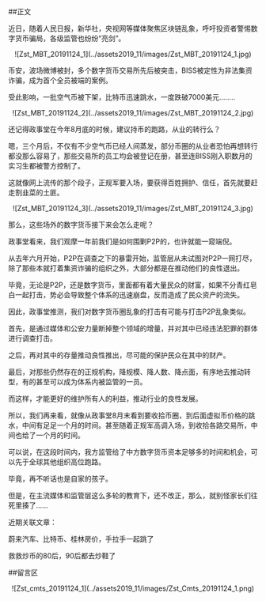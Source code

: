 ##正文

近日，随着人民日报，新华社，央视网等媒体聚焦区块链乱象，呼吁投资者警惕数字货币骗局，各级监管也纷纷“亮剑”。

 <div align="center">![Zst_MBT_20191124_1](../assets2019_11/images/Zst_MBT_20191124_1.jpg)</div>

币安，波场微博被封，多个数字货币交易所先后被突击，BISS被定性为非法集资诈骗，成为首个全员被端的案例。

受此影响，一批空气币被下架，比特币迅速跳水，一度跌破7000美元........

 <div align="center">![Zst_MBT_20191124_2](../assets2019_11/images/Zst_MBT_20191124_2.jpg)</div>

还记得政事堂在今年8月底的时候，建议持币的跑路，从业的转行么？

嗯，三个月后，不仅有不少空气币已经人间蒸发，部分币圈的从业者恐怕再想转行都没那么容易了，那些交易所的员工均会被登记在册，甚至连BISS刚入职数月的实习生都被警方控制了。

这就像网上流传的那个段子，正规军要入场，要获得百姓拥护、信任，首先就要赶走割韭菜的土匪。

 <div align="center">![Zst_MBT_20191124_3](../assets2019_11/images/Zst_MBT_20191124_3.jpg)</div>

那么，这些场外的数字货币接下来会怎么走呢？

政事堂看来，我们观摩一年前我们是如何围剿P2P的，也许就能一窥端倪。

从去年六月开始，P2P在调查之下的暴雷开始，监管层从未试图对P2P一网打尽，除了那些本就打着集资诈骗的组织之外，大部分都是在推动他们的良性退出。

毕竟，无论是P2P，还是数字货币，里面都有着大量民众的财富，如果不分青红皂白一起打击，势必会导致整个体系的迅速崩盘，反而造成了民众资产的流失。

因此，政事堂推测，我们对数字货币圈乱象的打击有可能与打击P2P乱象类似。

首先，是通过媒体和公安力量断掉整个领域的增量，并对其中已经违法犯罪的群体进行调查打击。

之后，再对其中的存量推动良性推出，尽可能的保护民众在其中的财产。

最后，对那些仍然存在的正规机构，降规模、降人数、降点面，有序地去推动转型，有的甚至可以成为体系内被监管的一员。

而这样，才能更好的维护所有人的利益，推动行业的良性发展。

所以，我们再来看，就像从政事堂8月末看到要收拾币圈，到后面虚拟币价格的跳水，中间有足足一个月的时间。甚至随着正规军高调入场，到收拾各路交易所，中间也给了一个月的时间。

可以说，在这段时间内，我方监管给了中方数字货币资本足够多的时间和机会，可以先于全球其他组织高位跑路。

毕竟，再不听话也是自家的孩子。

但是，在主流媒体和监管层这么多轮的教育下，还不改正，那么，就别怪家长们往死里揍了......

近期关联文章：

蔚来汽车、比特币、桂林房价，手拉手一起跳了

救救炒币的80后，90后都去炒鞋了


##留言区
 <div align="center">![Zst_cmts_20191124_1](../assets2019_11/images/Zst_Cmts_20191124_1.png)</div>
